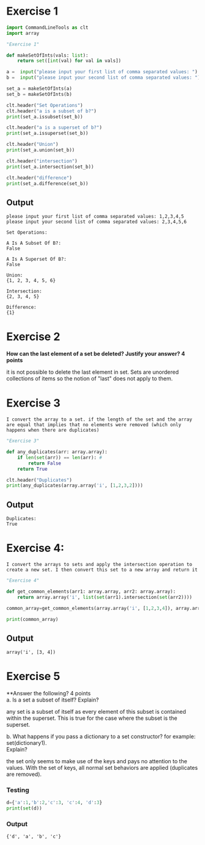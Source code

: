 # Exercise 1
```python
import CommandLineTools as clt
import array

"Exercise 1"

def makeSetOfInts(vals: list):
    return set([int(val) for val in vals])

a =  input("please input your first list of comma separated values: ").split(",")
b =  input("please input your second list of comma separated values: ").split(",")

set_a = makeSetOfInts(a)
set_b = makeSetOfInts(b)

clt.header("Set Operations")
clt.header("a is a subset of b?")
print(set_a.issubset(set_b))

clt.header("a is a superset of b?")
print(set_a.issuperset(set_b))

clt.header("Union")
print(set_a.union(set_b))

clt.header("intersection")
print(set_a.intersection(set_b))

clt.header("difference")
print(set_a.difference(set_b))
```
## Output
```
please input your first list of comma separated values: 1,2,3,4,5
please input your second list of comma separated values: 2,3,4,5,6

Set Operations:

A Is A Subset Of B?:
False

A Is A Superset Of B?:
False

Union:
{1, 2, 3, 4, 5, 6}

Intersection:
{2, 3, 4, 5}

Difference:
{1}

```

# Exercise 2

**How can the last element of a set be deleted? Justify your answer? 4 points**

it is not possible to delete the last element in set. Sets are unordered collections of items so the notion of "last" does not apply to them.

# Exercise 3
	I convert the array to a set. if the length of the set and the array are equal that implies that no elements were removed (which only happens when there are duplicates)
```python
"Exercise 3"

def any_duplicates(arr: array.array):
    if len(set(arr)) == len(arr): # 
        return False
    return True

clt.header("Duplicates")
print(any_duplicates(array.array('i', [1,2,3,2])))
```
## Output
```
Duplicates:
True
```

# Exercise 4:
	I convert the arrays to sets and apply the intersection operation to create a new set. I then convert this set to a new array and return it  
```python
"Exercise 4"

def get_common_elements(arr1: array.array, arr2: array.array):
    return array.array('i', list(set(arr1).intersection(set(arr2))))

common_array=get_common_elements(array.array('i', [1,2,3,4]), array.array('i', [3,4]))

print(common_array)
```

## Output
```
array('i', [3, 4]) 
```

# Exercise 5

**Answer the following? 4 points  
a. Is a set a subset of itself? Explain? 

any set is a subset of itself as every element of this subset is contained within the superset. This is true for the case where the subset is the superset. 

b. What happens if you pass a dictionary to a set constructor? for example: set(dictionary1).  
Explain?

the set only seems to make use of the keys and pays no attention to the values. With the set of keys, all normal set behaviors are applied (duplicates are removed).
### Testing 
```python 
d={'a':1,'b':2,'c':3, 'c':4, 'd':3}  
print(set(d))
```

### Output
```
{'d', 'a', 'b', 'c'}
```





